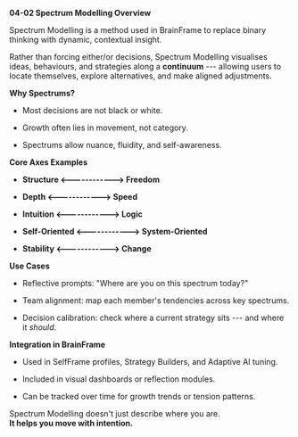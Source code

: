 **04-02 Spectrum Modelling Overview**

Spectrum Modelling is a method used in BrainFrame to replace binary
thinking with dynamic, contextual insight.

Rather than forcing either/or decisions, Spectrum Modelling visualises
ideas, behaviours, and strategies along a **continuum** --- allowing
users to locate themselves, explore alternatives, and make aligned
adjustments.

**Why Spectrums?**

- Most decisions are not black or white.

- Growth often lies in movement, not category.

- Spectrums allow nuance, fluidity, and self-awareness.

**Core Axes Examples**

- **Structure \<------------\> Freedom**

- **Depth \<------------\> Speed**

- **Intuition \<------------\> Logic**

- **Self-Oriented \<------------\> System-Oriented**

- **Stability \<------------\> Change**

**Use Cases**

- Reflective prompts: "Where are you on this spectrum today?"

- Team alignment: map each member's tendencies across key spectrums.

- Decision calibration: check where a current strategy sits --- and
  where it *should*.

**Integration in BrainFrame**

- Used in SelfFrame profiles, Strategy Builders, and Adaptive AI tuning.

- Included in visual dashboards or reflection modules.

- Can be tracked over time for growth trends or tension patterns.

Spectrum Modelling doesn't just describe where you are.\
**It helps you move with intention.**
